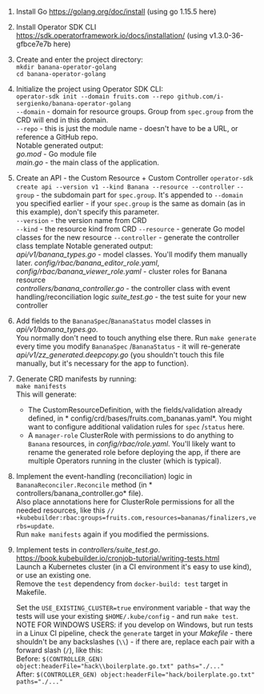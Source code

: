 1) Install Go https://golang.org/doc/install (using go 1.15.5 here)
2) Install Operator SDK CLI https://sdk.operatorframework.io/docs/installation/ (using v1.3.0-36-gfbce7e7b here)

3) Create and enter the project directory:  
   `mkdir banana-operator-golang`  
   `cd banana-operator-golang`

4) Initialize the project using Operator SDK CLI:  
   `operator-sdk init --domain fruits.com --repo github.com/i-sergienko/banana-operator-golang`  
   `--domain` - domain for resource groups. Group from `spec.group` from the CRD will end in this domain.  
   `--repo` - this is just the module name - doesn't have to be a URL, or reference a GitHub repo.  
   Notable generated output:  
   *go.mod* - Go module file  
   *main.go* - the main class of the application.


5) Create an API - the Custom Resource + Custom Controller
   `operator-sdk create api --version v1 --kind Banana --resource --controller`
   `--group` - the subdomain part for `spec.group`. It's appended to `--domain` you specified earlier - if
   your `spec.group` is the same as domain (as in this example), don't specify this parameter.  
   `--version` - the version name from CRD  
   `--kind` - the resource kind from CRD
   `--resource` - generate Go model classes for the new resource
   `--controller` - generate the controller class template Notable generated output:  
   *api/v1/banana_types.go* - model classes. You'll modify them manually later.
   *config/rbac/banana_editor_role.yaml*, *config/rbac/banana_viewer_role.yaml* - cluster roles for Banana resource  
   *controllers/banana_controller.go* - the controller class with event handling/reconciliation logic
   *suite_test.go* - the test suite for your new controller


6) Add fields to the `BananaSpec`/`BananaStatus` model classes in *api/v1/banana_types.go*.  
   You normally don't need to touch anything else there. Run `make generate` every time you modify `BananaSpec`
   /`BananaStatus` - it will re-generate *api/v1/zz_generated.deepcopy.go* (you shouldn't touch this file manually, but
   it's necessary for the app to function).


7) Generate CRD manifests by running:  
   `make manifests`  
   This will generate:
    * The CustomResourceDefinition, with the fields/validation already defined, in *
      config/crd/bases/fruits.com_bananas.yaml*. You might want to configure additional validation rules for `spec`
      /`status` here.
    * A `manager-role` ClusterRole with permissions to do anything to `Banana` resources, in *config/rbac/role.yaml*.
      You'll likely want to rename the generated role before deploying the app, if there are multiple Operators running
      in the cluster (which is typical).

8) Implement the event-handling (reconciliation) logic in `BananaReconciler.Reconcile` method (in *
   controllers/banana_controller.go* file).  
   Also place annotations here for ClusterRole permissions for all the needed resources, like
   this `// +kubebuilder:rbac:groups=fruits.com,resources=bananas/finalizers,verbs=update`.  
   Run `make manifests` again if you modified the permissions.

9) Implement tests in *controllers/suite_test.go*. https://book.kubebuilder.io/cronjob-tutorial/writing-tests.html  
   Launch a Kubernetes cluster (in a CI environment it's easy to use kind), or use an existing one.  
   Remove the `test` dependency from `docker-build: test` target in Makefile.  
     
   Set the `USE_EXISTING_CLUSTER=true` environment variable - that way the tests will use your existing `$HOME/.kube/config` - and run `make test`.  
   NOTE FOR WINDOWS USERS: if you develop on Windows, but run tests in a Linux CI pipeline, check the `generate` target
   in your *Makefile* - there shouldn't be any backslashes (`\\`) - if there are, replace each pair with a forward
   slash (`/`), like this:  
   Before: `$(CONTROLLER_GEN) object:headerFile="hack\\boilerplate.go.txt" paths="./..."`  
   After: `$(CONTROLLER_GEN) object:headerFile="hack/boilerplate.go.txt" paths="./..."`
